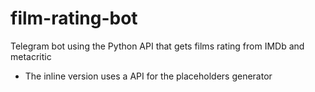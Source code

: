 # film-rating-bot
Telegram bot using the Python API that gets films rating from IMDb and metacritic
  * The inline version uses a API for the placeholders generator
